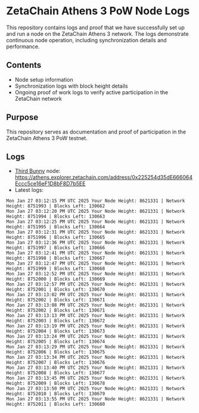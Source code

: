 # ZetaChain Athens 3 PoW Node Logs
This repository contains logs and proof that we have successfully set up and run a node on the ZetaChain Athens 3 network. The logs demonstrate continuous node operation, including synchronization details and performance.

## Contents
- Node setup information
- Synchronization logs with block height details
- Ongoing proof of work logs to verify active participation in the ZetaChain network

## Purpose
This repository serves as documentation and proof of participation in the ZetaChain Athens 3 PoW testnet.

## Logs

- [Third Bunny](https://thirdbunny.xyz/) node: https://athens.explorer.zetachain.com/address/0x225254d35dE666064Eccc5ce16eF1D8bF8D7b5EE
- Latest logs:
```
Mon Jan 27 03:12:15 PM UTC 2025 Your Node Height: 8621331 | Network Height: 8751993 | Blocks Left: 130662
Mon Jan 27 03:12:20 PM UTC 2025 Your Node Height: 8621331 | Network Height: 8751994 | Blocks Left: 130663
Mon Jan 27 03:12:25 PM UTC 2025 Your Node Height: 8621331 | Network Height: 8751995 | Blocks Left: 130664
Mon Jan 27 03:12:31 PM UTC 2025 Your Node Height: 8621331 | Network Height: 8751996 | Blocks Left: 130665
Mon Jan 27 03:12:36 PM UTC 2025 Your Node Height: 8621331 | Network Height: 8751997 | Blocks Left: 130666
Mon Jan 27 03:12:41 PM UTC 2025 Your Node Height: 8621331 | Network Height: 8751998 | Blocks Left: 130667
Mon Jan 27 03:12:47 PM UTC 2025 Your Node Height: 8621331 | Network Height: 8751999 | Blocks Left: 130668
Mon Jan 27 03:12:52 PM UTC 2025 Your Node Height: 8621331 | Network Height: 8752000 | Blocks Left: 130669
Mon Jan 27 03:12:57 PM UTC 2025 Your Node Height: 8621331 | Network Height: 8752001 | Blocks Left: 130670
Mon Jan 27 03:13:02 PM UTC 2025 Your Node Height: 8621331 | Network Height: 8752002 | Blocks Left: 130671
Mon Jan 27 03:13:08 PM UTC 2025 Your Node Height: 8621331 | Network Height: 8752002 | Blocks Left: 130671
Mon Jan 27 03:13:13 PM UTC 2025 Your Node Height: 8621331 | Network Height: 8752003 | Blocks Left: 130672
Mon Jan 27 03:13:19 PM UTC 2025 Your Node Height: 8621331 | Network Height: 8752004 | Blocks Left: 130673
Mon Jan 27 03:13:24 PM UTC 2025 Your Node Height: 8621331 | Network Height: 8752005 | Blocks Left: 130674
Mon Jan 27 03:13:29 PM UTC 2025 Your Node Height: 8621331 | Network Height: 8752006 | Blocks Left: 130675
Mon Jan 27 03:13:34 PM UTC 2025 Your Node Height: 8621331 | Network Height: 8752007 | Blocks Left: 130676
Mon Jan 27 03:13:40 PM UTC 2025 Your Node Height: 8621331 | Network Height: 8752008 | Blocks Left: 130677
Mon Jan 27 03:13:45 PM UTC 2025 Your Node Height: 8621331 | Network Height: 8752009 | Blocks Left: 130678
Mon Jan 27 03:13:50 PM UTC 2025 Your Node Height: 8621331 | Network Height: 8752010 | Blocks Left: 130679
Mon Jan 27 03:13:55 PM UTC 2025 Your Node Height: 8621331 | Network Height: 8752011 | Blocks Left: 130680
```
